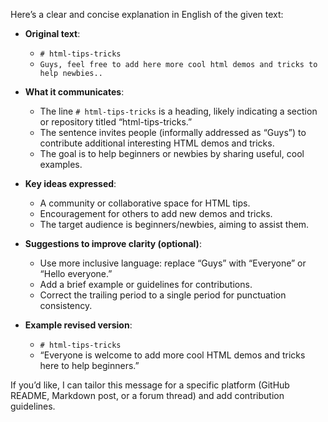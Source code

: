 Here’s a clear and concise explanation in English of the given text:

- **Original text**:
  - `# html-tips-tricks`
  - `Guys, feel free to add here more cool html demos and tricks to help newbies..`
- **What it communicates**:
  - The line `# html-tips-tricks` is a heading, likely indicating a section or repository titled “html-tips-tricks.”
  - The sentence invites people (informally addressed as “Guys”) to contribute additional interesting HTML demos and tricks.
  - The goal is to help beginners or newbies by sharing useful, cool examples.

- **Key ideas expressed**:
  - A community or collaborative space for HTML tips.
  - Encouragement for others to add new demos and tricks.
  - The target audience is beginners/newbies, aiming to assist them.

- **Suggestions to improve clarity (optional)**:
  - Use more inclusive language: replace “Guys” with “Everyone” or “Hello everyone.”
  - Add a brief example or guidelines for contributions.
  - Correct the trailing period to a single period for punctuation consistency.

- **Example revised version**:
  - `# html-tips-tricks`
  - “Everyone is welcome to add more cool HTML demos and tricks here to help beginners.”

If you’d like, I can tailor this message for a specific platform (GitHub README, Markdown post, or a forum thread) and add contribution guidelines.
